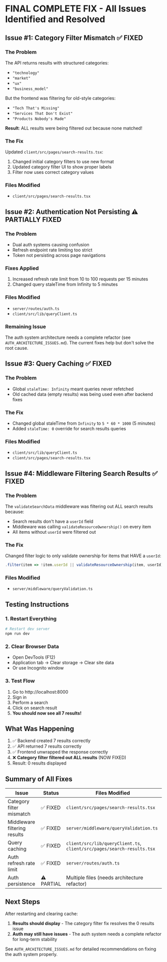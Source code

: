 # FINAL COMPLETE FIX - All Issues Identified and Resolved

## Issue #1: Category Filter Mismatch ✅ FIXED

### The Problem
The API returns results with structured categories:
- `"technology"`
- `"market"`
- `"ux"`
- `"business_model"`

But the frontend was filtering for old-style categories:
- `"Tech That's Missing"`
- `"Services That Don't Exist"`
- `"Products Nobody's Made"`

**Result**: ALL results were being filtered out because none matched!

### The Fix
Updated `client/src/pages/search-results.tsx`:
1. Changed initial category filters to use new format
2. Updated category filter UI to show proper labels
3. Filter now uses correct category values

### Files Modified
- `client/src/pages/search-results.tsx`

## Issue #2: Authentication Not Persisting ⚠️ PARTIALLY FIXED

### The Problem
- Dual auth systems causing confusion
- Refresh endpoint rate limiting too strict
- Token not persisting across page navigations

### Fixes Applied
1. Increased refresh rate limit from 10 to 100 requests per 15 minutes
2. Changed query staleTime from Infinity to 5 minutes

### Files Modified
- `server/routes/auth.ts`
- `client/src/lib/queryClient.ts`

### Remaining Issue
The auth system architecture needs a complete refactor (see `AUTH_ARCHITECTURE_ISSUES.md`). The current fixes help but don't solve the root cause.

## Issue #3: Query Caching ✅ FIXED

### The Problem
- Global `staleTime: Infinity` meant queries never refetched
- Old cached data (empty results) was being used even after backend fixes

### The Fix
- Changed global staleTime from `Infinity` to `5 * 60 * 1000` (5 minutes)
- Added `staleTime: 0` override for search results queries

### Files Modified
- `client/src/lib/queryClient.ts`
- `client/src/pages/search-results.tsx`

## Issue #4: Middleware Filtering Search Results ✅ FIXED

### The Problem
The `validateSearchData` middleware was filtering out ALL search results because:
- Search results don't have a `userId` field
- Middleware was calling `validateResourceOwnership()` on every item
- All items without `userId` were filtered out

### The Fix
Changed filter logic to only validate ownership for items that HAVE a `userId`:
```typescript
.filter(item => !item.userId || validateResourceOwnership(item, userId))
```

### Files Modified
- `server/middleware/queryValidation.ts`

## Testing Instructions

### 1. Restart Everything
```bash
# Restart dev server
npm run dev
```

### 2. Clear Browser Data
- Open DevTools (F12)
- Application tab → Clear storage → Clear site data
- Or use Incognito window

### 3. Test Flow
1. Go to http://localhost:8000
2. Sign in
3. Perform a search
4. Click on search result
5. **You should now see all 7 results!**

## What Was Happening

1. ✅ Backend created 7 results correctly
2. ✅ API returned 7 results correctly  
3. ✅ Frontend unwrapped the response correctly
4. ❌ **Category filter filtered out ALL results** (NOW FIXED)
5. Result: 0 results displayed

## Summary of All Fixes

| Issue | Status | Files Modified |
|-------|--------|----------------|
| Category filter mismatch | ✅ FIXED | `client/src/pages/search-results.tsx` |
| Middleware filtering results | ✅ FIXED | `server/middleware/queryValidation.ts` |
| Query caching | ✅ FIXED | `client/src/lib/queryClient.ts`, `client/src/pages/search-results.tsx` |
| Auth refresh rate limit | ✅ FIXED | `server/routes/auth.ts` |
| Auth persistence | ⚠️ PARTIAL | Multiple files (needs architecture refactor) |

## Next Steps

After restarting and clearing cache:
1. **Results should display** - The category filter fix resolves the 0 results issue
2. **Auth may still have issues** - The auth system needs a complete refactor for long-term stability

See `AUTH_ARCHITECTURE_ISSUES.md` for detailed recommendations on fixing the auth system properly.
